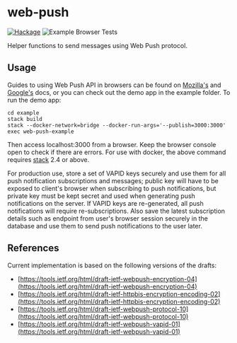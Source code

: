 # web-push

[![Hackage](https://img.shields.io/hackage/v/web-push.svg)](https://hackage.haskell.org/package/web-push)
![Example Browser Tests](https://github.com/github/docs/actions/workflows/web-push-example.yml/badge.svg)

Helper functions to send messages using Web Push protocol.

## Usage

Guides to using Web Push API in browsers can be found on [Mozilla's](https://developer.mozilla.org/en/docs/Web/API/Push_API) and [Google's](https://developers.google.com/web/fundamentals/engage-and-retain/push-notifications/) docs, or you can check out the demo app in the example folder. To run the demo app:

    cd example
    stack build
    stack --docker-network=bridge --docker-run-args='--publish=3000:3000' exec web-push-example

Then access localhost:3000 from a browser. Keep the browser console open to check if there are errors. For use with docker, the above command requires [stack](https://docs.haskellstack.org/en/stable/README/) 2.4 or above.

For production use, store a set of VAPID keys securely and use them for all push notification subscriptions and messages; public key will have to be exposed to client's browser when subscribing to push notifications, but private key must be kept secret and used when generating push notifications on the server. If VAPID keys are re-generated, all push notifications will require re-subscriptions. Also save the latest subscription details such as endpoint from user's browser session securely in the database and use them to send push notifications to the user later.

## References

Current implementation is based on the following versions of the drafts:
- [https://tools.ietf.org/html/draft-ietf-webpush-encryption-04](https://tools.ietf.org/html/draft-ietf-webpush-encryption-04)
- [https://tools.ietf.org/html/draft-ietf-httpbis-encryption-encoding-02](https://tools.ietf.org/html/draft-ietf-httpbis-encryption-encoding-02)
- [https://tools.ietf.org/html/draft-ietf-webpush-protocol-10](https://tools.ietf.org/html/draft-ietf-webpush-protocol-10)
- [https://tools.ietf.org/html/draft-ietf-webpush-vapid-01](https://tools.ietf.org/html/draft-ietf-webpush-vapid-01)
